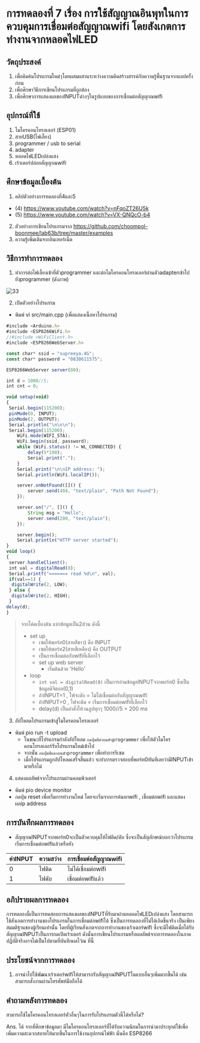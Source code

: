 # การทดลองที่ 7 เรื่อง การใช้สัญญาณอินพุทในการควบคุมการเชื่อมต่อสัญญาณwifi โดยสังเกตการทำงานจากหลอดไฟLED
## วัตถุประสงค์
1. เพื่อคิดค้นโปรแกรมใหม่ๆโดยผสมผสานระหว่างความคิดสร้างสรรค์กับความรู้พื้นฐานจากแลปครั้งก่อน
2. เพื่อศึกษาวิธีการเขียนโปรแกรมที่ถูกต้อง
3. เพื่อศึกษาการแสดงผลของINPUTต่างๆในรูปแบบของการเชื่อมต่อสัญญาณwifi
## อุปกรณ์ที่ใช้
1. ไมโครคอนโทรลเลอร์ (ESP01)
2. สายUSB(ไฟเลี้ยง)
3. programmer / usb to serial
4. adapter
5. หลอดไฟLEDเปล่งแสง
6. เร้าเตอร์ปล่อยสัญญาณwifi
## ศึกษาข้อมูลเบื้องต้น
1. คลิปตัวอย่างการทดลองที่4และ5
* (4) https://www.youtube.com/watch?v=nFqoZT26U5k
* (5) https://www.youtube.com/watch?v=VX-QNQcO-b4
2. ตัวอย่างการเขียนโปรแกรมจาก https://github.com/choompol-boonmee/lab63b/tree/master/examples
3. ความรู้เพิ่มเติมจากอินเทอร์เน็ต
## วิธีการทำการทดลอง
1. ทำการต่อไฟเลี้ยงเข้าที่ตัวprogrammer และต่อไมโครคอนโทรลเลอร์ผ่านตัวadapterเข้าไปยังprogrammer (ดังภาพ)

![33](https://user-images.githubusercontent.com/80879818/112346747-d51a9800-8cf8-11eb-824c-b69084d3c0ad.jpg)

2. เปิดตัวอย่างโปรแกรม
* พิมพ์ vi src/main.cpp (เพื่อแสดงเนื้อหาโปรแกรม)
```javascript
#include <Arduino.h>
#include <ESP8266WiFi.h>
//#include <WiFiClient.h>
#include <ESP8266WebServer.h>

const char* ssid = "supreeya.4G";
const char* password = "0830611575";

ESP8266WebServer server(80);

int d = 1000//5;
int cnt = 0;

void setup(void)
{
 Serial.begin(115200);
 pinMode(0, INPUT);
 pinMode(2, OUTPUT);
 Serial.println("\n\n\n");
 Serial.begin(115200);
	WiFi.mode(WIFI_STA);
	WiFi.begin(ssid, password);
	while (WiFi.status() != WL_CONNECTED) {
		delay(5*100);
		Serial.print(".");
	}
	Serial.print("\n\nIP address: ");
	Serial.println(WiFi.localIP());

	server.onNotFound([]() {
		server.send(404, "text/plain", "Path Not Found");
	});

	server.on("/", []() {
		String msg = "Hello";
		server.send(200, "text/plain");
	});

	server.begin();
	Serial.println("HTTP server started");
}
void loop()
{
 server.handleClient();
 int val = digitalRead(0);
 Serial.printf("======= read %d\n", val);
 if(val==1) {
  digitalWrite(2, LOW);
 } else {
  digitalWrite(2, HIGH);
 }
delay(d);
}
```
> จากโค้ดเบื้องต้น แบ่งข้อมูลเป็น2ส่วน ดังนี้
> * set up
>   * เซตให้พอร์ท0(สายสีขาว) คือ INPUT
>   * เซตให้พอร์ท2(สายสีเหลือง) คือ OUTPUT
>   * เป็นการเชื่อมต่อกับwifiที่เลือกไว้
>   * set up web server
>   	* เริ่มต้นด้วย 'Hello'
> * loop
>   * `int val = digitalRead(0)` เป็นการอ่านข้อมูลINPUTจากพอร์ท0 ซึ่งเป็นข้อมูลดิจิตอล(0,1)
>   * ถ้าINPUT=1 , ไฟจะดับ = ไม่ได้เชื่อมต่อกับสัญญาณwifi
>   * ถ้าINPUT=0 , ไฟจะติด = เริ่มการเชื่อมต่อwifiที่เลือกไว้
>   * delay(d) เป็นคำสั่งให้วนลูปทุกๆ 1000//5 = 200 ms
3. อัปโหลดโปรแกรมเข้าสู่ไมโครคอนโทรลเลอร์
* พิมพ์ pio run -t upload
  * ในขณะที่โปรแกรมกำลังอัปโหลด `กดปุ่มสีดำบนตัวprogrammer` เพื่อให้ตัวไมโครคอนโทรลเลอร์รับโปรแกรมใหม่เข้าไป
  * จากนั้น `กดปุ่มสีแดงบนตัวprogrammer` เพื่อทำการรีเซต
  * เมื่อโปรแกรมถูกอัปโหลดเสร็จสิ้นแล้ว จะทำการตรวจสอบที่พอร์ท0ทันทีเลยว่ามีINPUTเข้ามาหรือไม่
4. แสดงผลลัพธ์จากโปรแกรมผ่านคอมพิวเตอร์
* พิมพ์ pio device monitor
* กดปุ่ม reset เพื่อเริ่มการทำงานใหม่ โดยจะเริ่มจากการค้นหาwifi , เชื่อมต่อwifi และแสดงผลip address
## การบันทึกผลการทดลอง
* สัญญาณINPUTจากพอร์ท0จะเป็นตัวควบคุมให้ไฟติด/ดับ ซึ่งจะเป็นสัญลักษณ์บอกว่าโปรแกรมเริ่มการเชื่อมต่อwifiแล้วหรือยัง

ค่าINPUT | ความสว่าง | การเชื่อมต่อสัญญาณwifi
------- | ------- | -------
0 | ไฟติด | ไม่ได้เชื่อมต่อwifi
1 | ไฟดับ | เชื่อมต่อwifiแล้ว
## อภิปรายผลการทดลอง
การทดลองนี้เป็นการทดสอบการแสดงผลของINPUTที่รับมาผ่านหลอดไฟLEDเปล่งแสง โดยสามารถใช้สังเกตการทำงานของโปรแกรมในการเชื่อมต่อwifiได้ ซึ่งเป็นการทดลองที่ไม่ได้เกิดขึ้นจริง เป็นเพียงสมมติฐานของผู้เรียนเท่านั้น โดยที่ผู้เรียนสังเกตจากการทำงานของเร้าเตอร์wifi ซึ่งจะมีไฟติดเมื่อได้รับสัญญาณINPUTเป็นการกดเปิดเร้าเตอร์ ดังนั้นการเขียนโปรแกรมหรือผลลัพธ์จากการทดลองในภาคปฏิบัติจริงอาจไม่เป็นไปตามที่บันทึกผลไว้ณ ที่นี้ 
## ประโยชน์จากการทดลอง
1. อาจนำไปใช้พัฒนาเร้าเตอร์wifiให้สามารถรับสัญญาณINPUTในแบบอื่นๆเพิ่มมากขึ้นได้ เช่น สามารถสั่งงานผ่านโทรศัพท์มือถือได้
## คำถามหลังการทดลอง
สามารถใช้ไมโครคอนโทรลเลอร์ตัวอื่นๆในการรับโปรแกรมตัวนี้ได้หรือไม่?

Ans. ได้ จากที่ศึกษาข้อมูลมา มีไมโครคอนโทรลเลอร์ที่ได้รับความนิยมในการนำมาประยุกต์ใช้เพื่อเพิ่มความสะดวกสบายให้มากขึ้นในการใช้งานอุปกรณ์ไฟฟ้า นั่นคือ ESP8266

